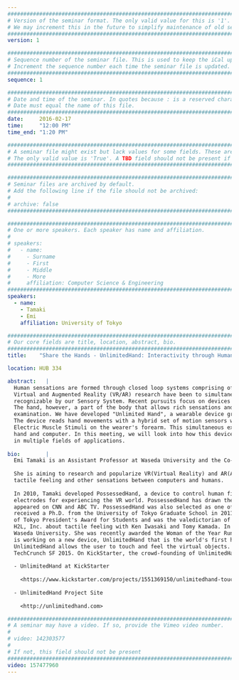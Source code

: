 ```yaml
---
################################################################################
# Version of the seminar format. The only valid value for this is '1'. 
# We may increment this in the future to simplify maintenance of old seminars.
################################################################################
version: 1

################################################################################
# Sequence number of the seminar file. This is used to keep the iCal up to date.
# Increment the sequence number each time the seminar file is updated.
################################################################################
sequence: 1

################################################################################
# Date and time of the seminar. In quotes because : is a reserved character.
# Date must equal the name of this file.
################################################################################
date:     2016-02-17
time:     "12:00 PM"
time_end: "1:20 PM"

################################################################################
# A seminar file might exist but lack values for some fields. These are 'TBD'. 
# The only valid value is 'True'. A TBD field should not be present if 'False'.
################################################################################

################################################################################
# Seminar files are archived by default.
# Add the following line if the file should not be archived:
#
# archive: false
################################################################################

################################################################################
# One or more speakers. Each speaker has name and affiliation.
#
# speakers:
#   - name: 
#     - Surname
#     - First
#     - Middle
#     - More
#     affiliation: Computer Science & Engineering 
################################################################################
speakers:
  - name: 
    - Tamaki
    - Emi
    affiliation: University of Tokyo 

################################################################################
# Our core fields are title, location, abstract, bio.
################################################################################
title:    "Share the Hands - UnlimitedHand: Interactivity through Human Hand Somatics"

location: HUB 334

abstract:   |
  Human sensations are formed through closed loop systems comprising of both an Input and an Output. The agenda for 
  Virtual and Augmented Reality (VR/AR) research have been to simultaneously provide the two, modeling sensations 
  recognizable by our Sensory System. Recent pursuits focus on devices that augment visual and auditory faculties. 
  The hand, however, a part of the body that allows rich sensations and expressions to be articulated, deserve closer 
  examination. We have developed "Unlimited Hand", a wearable device granting a human hand access to virtual dimensions. 
  The device reads hand movements with a hybrid set of motion sensors while triggering hand motions by exerting 
  Electric Muscle Stimuli on the wearer's forearm. This simultaneous exchange initiates a closed loop between human 
  hand and computer. In this meeting, we will look into how this device is capable of providing new tactile experiences 
  in multiple fields of applications.
  
bio:        |
  Emi Tamaki is an Assistant Professor at Waseda University and the Co-Founder and Chief Researcher of H2L, Inc.
  
  She is aiming to research and popularize VR(Virtual Reality) and AR(Augmented Reality) in the transmission of the 
  tactile feeling and other sensations between computers and humans.
  
  In 2010, Tamaki developed PossessedHand, a device to control human finger movements by a computer and wearable 
  electrodes for experiencing the VR world. PossessedHand has drawn the attention of many scientific societies and has 
  appeared on CNN and ABC TV. PossessedHand was also selected as one of Time magazine's Best 50 Inventions. Tamaki 
  received a Ph.D. from the University of Tokyo Graduate School in 2011. In the same year, she received the University 
  of Tokyo President's Award for Students and was the valedictorian of her class. In 2012, she started up a company, 
  H2L, Inc. about tactile feeling with Ken Iwasaki and Tomy Kamada. In 2013, Tamaki resumed research activities at 
  Waseda University. She was recently awarded the Woman of the Year Runner-up Prize in the Nikkei Woman. From 2013 she 
  is working on a new device, UnlimitedHand that is the world's first haptic controller in the VR game world. 
  UnlimitedHand allows the user to touch and feel the virtual objects. UnlimitedHand was launched at September, 2015 at 
  TechCrunch SF 2015. On KickStarter, the crowd-founding of UnlimitedHand reached their goal in just 22 hours.
  
  - UnlimitedHand at KickStarter 
  
    <https://www.kickstarter.com/projects/1551369150/unlimitedhand-touch-and-feel-the-game-world/description>
  
  - UnlimitedHand Project Site 
  
    <http://unlimitedhand.com>

################################################################################
# A seminar may have a video. If so, provide the Vimeo video number.
#
# video: 142303577
#
# If not, this field should not be present 
################################################################################
video: 157477960
---
```

